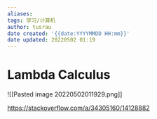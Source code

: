 ```yaml
---
aliases: 
tags: 学习/计算机
author: tusrau
date created: '{{date:YYYYMMDD HH:mm}}'
date updated: 20220502 01:19
---
```


# Lambda Calculus
![[Pasted image 20220502011929.png]]


https://stackoverflow.com/a/34305160/14128882
